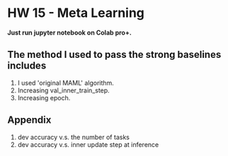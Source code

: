 # HW 15 - Meta Learning
**Just run jupyter notebook on Colab pro+.**
## The method I used to pass the strong baselines includes
1. I used 'original MAML' algorithm.
2. Increasing val_inner_train_step.
3. Increasing epoch.

## Appendix
1. dev accuracy v.s. the number of tasks
2. dev accuracy v.s. inner update step at inference